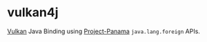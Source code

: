 # vulkan4j
[Vulkan](https://www.vulkan.org/) Java Binding using [Project-Panama](https://openjdk.org/projects/panama/) `java.lang.foreign` APIs.

